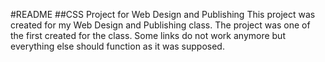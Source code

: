 #README
##CSS Project for Web Design and Publishing
This project was created for my Web Design and Publishing class. The project was one of the first created for the class. Some links do not work anymore but everything else should function as it was supposed.
